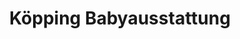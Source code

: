 ---
title: "Köpping Babyausstattung"
url: /stadthagen/koepping-babyausstattung/
shop: Babysachen
---